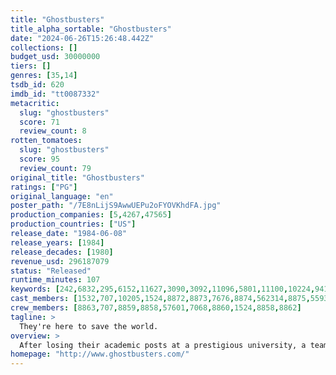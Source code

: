 ```yaml
---
title: "Ghostbusters"
title_alpha_sortable: "Ghostbusters"
date: "2024-06-26T15:26:48.442Z"
collections: []
budget_usd: 30000000
tiers: []
genres: [35,14]
tsdb_id: 620
imdb_id: "tt0087332"
metacritic:
  slug: "ghostbusters"
  score: 71
  review_count: 8
rotten_tomatoes:
  slug: "ghostbusters"
  score: 95
  review_count: 79
original_title: "Ghostbusters"
ratings: ["PG"]
original_language: "en"
poster_path: "/7E8nLijS9AwwUEPu2oFYOVKhdFA.jpg"
production_companies: [5,4267,47565]
production_countries: ["US"]
release_date: "1984-06-08"
release_years: [1984]
release_decades: [1980]
revenue_usd: 296187079
status: "Released"
runtime_minutes: 107
keywords: [242,6832,295,6152,11627,3090,3092,11096,5801,11100,10224,9410,9712,2035,12416,15043,33556,33637,33809,161306,162846,179431,288025,325761]
cast_members: [1532,707,10205,1524,8872,8873,7676,8874,562314,8875,55930,101652,1080265,17488,51549,17396,60205,16418,84684,7672,65924,129458,82497,42545,8858,176958]
crew_members: [8863,707,8859,8858,57601,7068,8860,1524,8858,8862]
tagline: >
  They're here to save the world.
overview: >
  After losing their academic posts at a prestigious university, a team of parapsychologists goes into business as proton-pack-toting "ghostbusters" who exterminate ghouls, hobgoblins and supernatural pests of all stripes. An ad campaign pays off when a knockout cellist hires the squad to purge her swanky digs of demons that appear to be living in her refrigerator.
homepage: "http://www.ghostbusters.com/"
---
```

